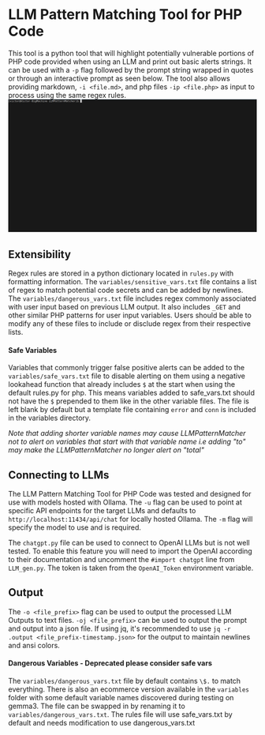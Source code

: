# LLM Pattern Matching Tool for PHP Code
This tool is a python tool that will highlight potentially vulnerable portions of PHP code provided when using an LLM and print out basic alerts strings. It can be used with a `-p` flag followed by the prompt string wrapped in quotes or through an interactive prompt as seen below. The tool also allows providing markdown, `-i <file.md>`, and php files `-ip <file.php>` as input to process using the same regex rules. ![Interactive Prompt](./assets/LLMPatternMatcher-Prompt-Example.gif)

## Extensibility
Regex rules are stored in a python dictionary located in `rules.py` with formatting information. The `variables/sensitive_vars.txt` file contains a list of regex to match potential code secrets and can be added by newlines. The `variables/dangerous_vars.txt` file includes regex commonly associated with user input based on previous LLM output. It also includes `_GET` and other similar PHP patterns for user input variables. Users should be able to modify any of these files to include or disclude regex from their respective lists.

#### Safe Variables
Variables that commonly trigger false positive alerts can be added to the `variables/safe_vars.txt` file to disable alerting on them using a negative lookahead function that already includes `$` at the start when using the default rules.py for php. This means variables added to safe_vars.txt should not have the `$` prepended to them like in the other variable files. The file is left blank by default but a template file containing `error` and `conn` is included in the variables directory.

*Note that adding shorter variable names may cause LLMPatternMatcher not to alert on variables that start with that variable name i.e adding "to" may make the LLMPatternMatcher no longer alert on "total"*

## Connecting to LLMs
The LLM Pattern Matching Tool for PHP Code was tested and designed for use with models hosted with Ollama. The `-u` flag can be used to point at specific API endpoints for the target LLMs and defaults to `http://localhost:11434/api/chat` for locally hosted Ollama. The `-m` flag will specify the model to use and is required.

The `chatgpt.py` file can be used to connect to OpenAI LLMs but is not well tested. To enable this feature you will need to import the OpenAI according to their documentation and uncomment the `#import chatgpt` line from `LLM_gen.py`. The token is taken from the `OpenAI_Token` environment variable.

## Output
The `-o <file_prefix>` flag can be used to output the processed LLM Outputs to text files. `-oj <file_prefix>` can be used to output the prompt and output into a json file. If using jq, it's recommended to use `jq -r .output <file_prefix-timestamp.json>` for the output to maintain newlines and ansi colors.


#### Dangerous Variables - Deprecated please consider safe vars
The `variables/dangerous_vars.txt` file by default contains `\$.` to match everything. There is also an ecommerce version available in the `variables` folder with some default variable names discovered during testing on gemma3. The file can be swapped in by renaming it to `variables/dangerous_vars.txt`. The rules file will use safe_vars.txt by default and needs modification to use dangerous_vars.txt